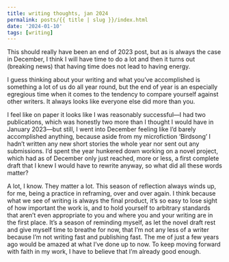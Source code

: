 ```yaml
---
title: writing thoughts, jan 2024
permalink: posts/{{ title | slug }}/index.html
date: '2024-01-10'
tags: [writing]
---
```


This should really have been an end of 2023 post, but as is always the case in December, I think I will have time to do a lot and then it turns out (breaking news) that having time does not lead to having energy.

I guess thinking about your writing and what you’ve accomplished is something a lot of us do all year round, but the end of year is an especially egregious time when it comes to the tendency to compare yourself against other writers. It always looks like everyone else did more than you.

I feel like on paper it looks like I was reasonably successful—I had two publications, which was honestly two more than I thought I would have in January 2023—but still, I went into December feeling like I’d barely accomplished anything, because aside from my microfiction ‘Birdsong’ I hadn’t written any new short stories the whole year nor sent out any submissions. I’d spent the year hunkered down working on a novel project, which had as of December only just reached, more or less, a first complete draft that I knew I would have to rewrite anyway, so what did all these words matter?

A lot, I know. They matter a lot. This season of reflection always winds up, for me, being a practice in reframing, over and over again. I think because what we see of writing is always the final product, it’s so easy to lose sight of how important the work is, and to hold yourself to arbitrary standards that aren’t even appropriate to you and where you and your writing are in the first place. It’s a season of reminding myself, as Iet the novel draft rest and give myself time to breathe for now, that I’m not any less of a writer because I’m not writing fast and publishing fast. The me of just a few years ago would be amazed at what I’ve done up to now. To keep moving forward with faith in my work, I have to believe that I’m already good enough.

